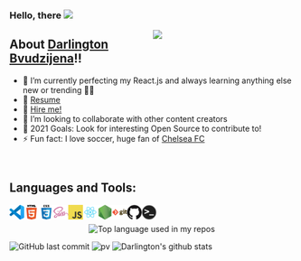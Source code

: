 
### Hello, there <img src="https://media.giphy.com/media/hvRJCLFzcasrR4ia7z/giphy.gif" width="25px">
<img align='right' src="https://media.giphy.com/media/gh0RRgkTXedvF0pDc0/giphy.gif" width="250" />

## About [Darlington Bvudzijena](https://github.com/Bvudzijena/)!!

- 🔭 I’m currently perfecting my React.js and always learning anything else new or trending 🐱‍🏍
- 🌱 [Resume](https://github.com/Bvudzijena/)
- 👔 [Hire me!](https://github.com/Bvudzijena/)
- 👯 I’m looking to collaborate with other content creators
- 🥅 2021 Goals: Look for interesting Open Source to contribute to! 
- ⚡ Fun fact: I love soccer, huge fan of <a href="https://www.chelseafc.com/en">Chelsea FC</a>
<br />

## Languages and Tools:  
<img align="left" alt="Visual Studio Code" width="26px" src="https://raw.githubusercontent.com/github/explore/80688e429a7d4ef2fca1e82350fe8e3517d3494d/topics/visual-studio-code/visual-studio-code.png" />
<img align="left" alt="HTML5" width="26px" src="https://raw.githubusercontent.com/github/explore/80688e429a7d4ef2fca1e82350fe8e3517d3494d/topics/html/html.png" />
<img align="left" alt="CSS3" width="26px" src="https://raw.githubusercontent.com/github/explore/80688e429a7d4ef2fca1e82350fe8e3517d3494d/topics/css/css.png" />
<img align="left" alt="Sass" width="26px" src="https://raw.githubusercontent.com/github/explore/80688e429a7d4ef2fca1e82350fe8e3517d3494d/topics/sass/sass.png" />
<img align="left" alt="JavaScript" width="26px" src="https://raw.githubusercontent.com/github/explore/80688e429a7d4ef2fca1e82350fe8e3517d3494d/topics/javascript/javascript.png" />
<img align="left" alt="React" width="26px" src="https://raw.githubusercontent.com/github/explore/80688e429a7d4ef2fca1e82350fe8e3517d3494d/topics/react/react.png" />
<img align="left" alt="Node.js" width="26px" src="https://raw.githubusercontent.com/github/explore/80688e429a7d4ef2fca1e82350fe8e3517d3494d/topics/nodejs/nodejs.png" />
<img align="left" alt="Git" width="26px" src="https://raw.githubusercontent.com/github/explore/80688e429a7d4ef2fca1e82350fe8e3517d3494d/topics/git/git.png" />
<img align="left" alt="GitHub" width="26px" src="https://raw.githubusercontent.com/github/explore/78df643247d429f6cc873026c0622819ad797942/topics/github/github.png" />
<img align="left" alt="Terminal" width="26px" src="https://raw.githubusercontent.com/github/explore/80688e429a7d4ef2fca1e82350fe8e3517d3494d/topics/terminal/terminal.png" />

<br />
<br />

<!--  <img align="left" alt="Darlington Bvudzijena | Twitter" width="22px" src="https://raw.githubusercontent.com/peterthehan/peterthehan/master/assets/twitter.svg" />
</a>
<a href="www.linkedin.com/in/darlington-bvudzijena-336a3350">
  <img align="left" alt="Darlington's LinkedIn" width="22px" src="https://raw.githubusercontent.com/peterthehan/peterthehan/master/assets/linkedin.svg" />
</a>
<br />
-->

<div align="center">
  <img width="" src="https://github-readme-stats.vercel.app/api/top-langs/?username=Bvudzijena&layout=compact&hide_title=1&card_width=300" alt="Top language used in my repos" />
  <br />
</div>

 
![GitHub last commit](https://img.shields.io/github/last-commit/Bvudzijena/Bvudzijena)
![pv](https://pageview.vercel.app/?github_user=Bvudzijena)
![Darlington's github stats](https://bad-apple-github-readme.vercel.app/api?show_bg=1&username=Bvudzijena)










